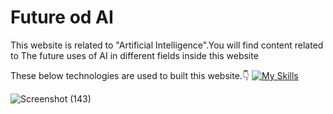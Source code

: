 <h1>Future od AI</h1>
This website is related to "Artificial Intelligence".You will find content related to  The future uses of AI in different fields inside this website

These below technologies are used to built this website.👇
[![My Skills](https://skillicons.dev/icons?i=aws,gcp,azure,react,vue,flutter&perline=3)](https://skillicons.dev)


![Screenshot (143)](https://github.com/biki08089/Future-Of-AI/assets/123112453/6ddf1401-e46f-423f-bb9f-172403db08f7)
